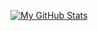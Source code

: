 [![My GitHub Stats](https://github-readme-stats.vercel.app/api/?username=HimanishM25&count_private=true&theme=tokyonight&showicons=true)]()

